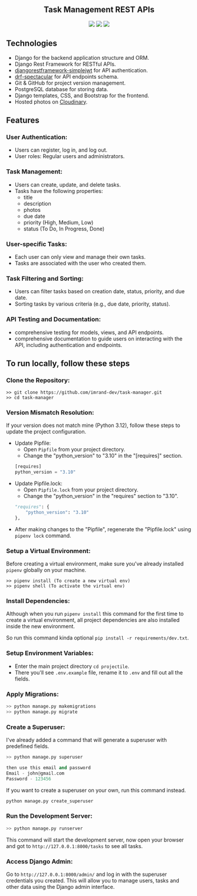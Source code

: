 <div align="center">
<h2>Task Management REST APIs</h2>

<img src="https://img.shields.io/badge/Python 3.12.0-FFD43B?style=for-the-badge&logo=python&logoColor=blue">
<img src="https://img.shields.io/badge/Django 4.2.8-092E20?style=for-the-badge&logo=django&logoColor=green">
<img src="https://img.shields.io/badge/REST Framework 3.14.0-092E20?style=for-the-badge&logo=django&logoColor=red">

</div>

## Technologies

* Django for the backend application structure and ORM.
* Django Rest Framework for RESTful APIs.
* [djangorestframework-simplejwt](https://django-rest-framework-simplejwt.readthedocs.io/en/latest/) for API authentication.
* [drf-spectacular](https://drf-spectacular.readthedocs.io/en/latest/) for API endpoints schema.
* Git & GitHub for project version management.
* PostgreSQL database for storing data.
* Django templates, CSS, and Bootstrap for the frontend.
* Hosted photos on [Cloudinary](https://cloudinary.com/).

## Features

### User Authentication:

* Users can register, log in, and log out.
* User roles: Regular users and administrators.

### Task Management:

* Users can create, update, and delete tasks.
* Tasks have the following properties:
    * title
    * description
    * photos
    * due date
    * priority (High, Medium, Low)
    * status (To Do, In Progress, Done)

### User-specific Tasks:

* Each user can only view and manage their own tasks.
* Tasks are associated with the user who created them.

### Task Filtering and Sorting:

* Users can filter tasks based on creation date, status, priority, and due date.
* Sorting tasks by various criteria (e.g., due date, priority, status).

### API Testing and Documentation:

* comprehensive testing for models, views, and API endpoints.
* comprehensive documentation to guide users on interacting with the API, including authentication and endpoints.

## To run locally, follow these steps

### Clone the Repository:

```shell
>> git clone https://github.com/imrand-dev/task-manager.git
>> cd task-manager
```

### Version Mismatch Resolution:

If your version does not match mine (Python 3.12), follow these steps to update the project configuration.

* Update Pipfile:
    * Open `Pipfile` from your project directory.
    * Change the "python_version" to "3.10" in the "[requires]" section.
    ```py
    [requires]
    python_version = "3.10"
    ```
* Update Pipfile.lock:
    * Open `Pipfile.lock` from your project directory.
    * Change the "python_version" in the "requires" section to "3.10".
    ```py
    "requires": {
        "python_version": "3.10"
    },
    ```
* After making changes to the "Pipfile", regenerate the "Pipfile.lock" using `pipenv lock` command.

### Setup a Virtual Environment:

Before creating a virtual environment, make sure you've already installed `pipenv` globally on your machine.

```shell
>> pipenv install (To create a new virtual env)
>> pipenv shell (To activate the virtual env)
```

### Install Dependencies:

Although when you run `pipenv install` this command for the first time to create a virtual environment, all project dependencies are also installed inside the new environment.

So run this command kinda optional `pip install -r requirements/dev.txt`.

### Setup Environment Variables:

* Enter the main project directory `cd projectile`.
* There you'll see `.env.example` file, rename it to `.env` and fill out all the fields.

### Apply Migrations:

```py
>> python manage.py makemigrations
>> python manage.py migrate
```

### Create a Superuser:

I've already added a command that will generate a superuser with predefined fields.

```py
>> python manage.py superuser

then use this email and password
Email - john@gmail.com
Password - 123456
```

If you want to create a superuser on your own, run this command instead.

```py
python manage.py create_superuser
```

### Run the Development Server:

```py
>> python manage.py runserver
```

This command will start the development server, now open your browser and got to `http://127.0.0.1:8000/tasks` to see all tasks.

### Access Django Admin:

Go to `http://127.0.0.1:8000/admin/` and log in with the superuser credentials you created. This will allow you to manage users, tasks and other data using the Django admin interface.